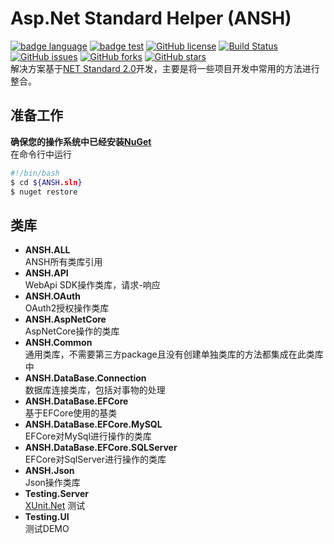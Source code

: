 # Asp.Net Standard Helper (ANSH)  

[![badge language](https://img.shields.io/badge/language-C%23-green.svg)](https://github.com/ZHUZHIYUE/ANSH)
[![badge test](https://img.shields.io/badge/test-xunit.net-green.svg)](https://docs.microsoft.com/zh-cn/dotnet/core/testing/unit-testing-with-dotnet-test?view=aspnetcore-2.1)
[![GitHub license](https://img.shields.io/github/license/ZHUZHIYUE/ANSH.svg)](https://github.com/ZHUZHIYUE/ANSH/blob/master/LICENSE)
[![Build Status](https://www.travis-ci.org/ZHUZHIYUE/ANSH.svg?branch=master)](https://www.travis-ci.org/ZHUZHIYUE/ANSH)
[![GitHub issues](https://img.shields.io/github/issues/ZHUZHIYUE/ANSH.svg)](https://github.com/ZHUZHIYUE/ANSH/issues)
[![GitHub forks](https://img.shields.io/github/forks/ZHUZHIYUE/ANSH.svg)](https://github.com/ZHUZHIYUE/ANSH/network)
[![GitHub stars](https://img.shields.io/github/stars/ZHUZHIYUE/ANSH.svg)](https://github.com/ZHUZHIYUE/ANSH/stargazers)  
解决方案基于[NET Standard 2.0](https://docs.microsoft.com/zh-cn/dotnet/standard/net-standard)开发，主要是将一些项目开发中常用的方法进行整合。  

## 准备工作  

**确保您的操作系统中已经安装[NuGet](/docs/NuGet.md)**  
在命令行中运行

```bash
#!/bin/bash
$ cd ${ANSH.sln}
$ nuget restore
```  

## 类库  

* **ANSH.ALL**  
ANSH所有类库引用
* **ANSH.API**  
WebApi SDK操作类库，请求-响应  
* **ANSH.OAuth**  
OAuth2授权操作类库
* **ANSH.AspNetCore**  
AspNetCore操作的类库
* **ANSH.Common**  
通用类库，不需要第三方package且没有创建单独类库的方法都集成在此类库中
* **ANSH.DataBase.Connection**  
数据库连接类库，包括对事物的处理
* **ANSH.DataBase.EFCore**  
基于EFCore使用的基类
* **ANSH.DataBase.EFCore.MySQL**  
EFCore对MySql进行操作的类库
* **ANSH.DataBase.EFCore.SQLServer**  
EFCore对SqlServer进行操作的类库
* **ANSH.Json**  
Json操作类库
* **Testing.Server**  
[XUnit.Net](https://docs.microsoft.com/zh-cn/dotnet/core/testing/unit-testing-with-dotnet-test?view=aspnetcore-2.1) 测试
* **Testing.UI**  
测试DEMO